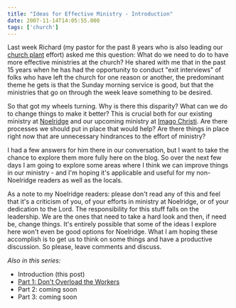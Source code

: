 ```yaml
---
title: "Ideas for Effective Ministry - Introduction"
date: 2007-11-14T14:05:55.000
tags: ['church']
---
```


Last week Richard (my pastor for the past 8 years who is also leading our [church plant](http://www.icatcp.org) effort) asked me this question: What do we need to do to have more effective ministries at the church? He shared with me that in the past 15 years when he has had the opportunity to conduct "exit interviews" of folks who have left the church for one reason or another, the predominant theme he gets is that the Sunday morning service is good, but that the ministries that go on through the week leave something to be desired.

So that got my wheels turning. Why is there this disparity? What can we do to change things to make it better? This is crucial both for our existing ministry at [Noelridge](http://www.noelridge.org) and our upcoming ministry at [Imago Christi](http://www.icatcp.org). Are there processes we should put in place that would help? Are there things in place right now that are unnecessary hindrances to the effort of ministry?

I had a few answers for him there in our conversation, but I want to take the chance to explore them more fully here on the blog. So over the next few days I am going to explore some areas where I think we can improve things in our ministry - and I'm hoping it's applicable and useful for my non-Noelridge readers as well as the locals.

As a note to my Noelridge readers: please don't read any of this and feel that it's a criticism of you, of your efforts in ministry at Noelridge, or of your dedication to the Lord. The responsibility for this stuff falls on the leadership. We are the ones that need to take a hard look and then, if need be, change things. It's entirely possible that some of the ideas I explore here won't even be good options for Noelridge. What I am hoping these accomplish is to get us to think on some things and have a productive discussion. So please, leave comments and discuss.

_Also in this series:_

- Introduction (this post)
- [Part 1: Don't Overload the Workers](/07/11/ideas-for-effective-ministry-part-1-dont-overload-the-workers/)
- Part 2: coming soon
- Part 3: coming soon

